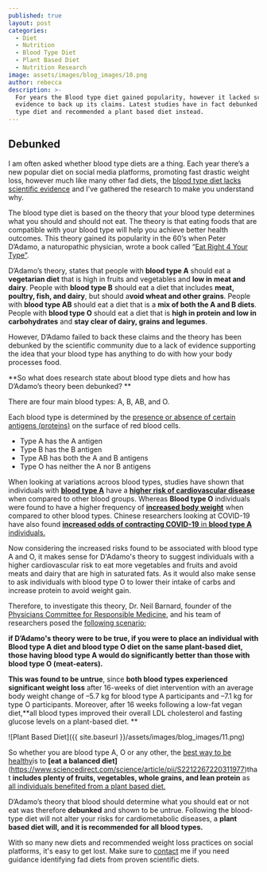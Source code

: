 ```yaml
---
published: true
layout: post
categories:
  - Diet
  - Nutrition
  - Blood Type Diet
  - Plant Based Diet
  - Nutrition Research
image: assets/images/blog_images/10.png
author: rebecca
description: >-
  For years the Blood type diet gained popularity, however it lacked scientific
  evidence to back up its claims. Latest studies have in fact debunked the blood
  type diet and recommended a plant based diet instead.
---
```

## **Debunked**

I am often asked whether blood type diets are a thing. Each year there’s a new popular diet on social media platforms, promoting fast drastic weight loss, however much like many other fad diets, the [blood type diet lacks scientific evidence](https://www.bda.uk.com/resource/fad-diets.html) and I’ve gathered the research to make you understand why. 

The blood type diet is based on the theory that your blood type determines what you should and should not eat. The theory is that eating foods that are compatible with your blood type will help you achieve better health outcomes. This theory gained its popularity in the 60’s when Peter D’Adamo, a naturopathic physician, wrote a book called “[Eat Right 4 Your Type”](https://adams.marmot.org/Record/.b27240794). 

D’Adamo’s theory, states that people with **blood type A** should eat a **vegetarian diet** that is high in fruits and vegetables and **low in meat and dairy**. People with **blood type B** should eat a diet that includes **meat, poultry, fish, and dairy**, but should a**void wheat and other grains**. People with **blood type AB** should eat a diet that is a **mix of both the A and B diets**. People with **blood type O** should eat a diet that is **high in protein and low in carbohydrates** and **stay clear of dairy, grains and legumes**.

However, D’Adamo failed to back these claims and the theory has been debunked by the scientific community due to a lack of evidence supporting the idea that your blood type has anything to do with how your body processes food.

**So what does research state about blood type diets and how has D’Adamo’s theory been debunked? **

There are four main blood types: A, B, AB, and O. 

Each blood type is determined by the [presence or absence of certain antigens (proteins)](https://www.nhs.uk/conditions/blood-groups/#:~:text=There%20are%204%20main%20blood,there%20are%208%20blood%20groups.) on the surface of red blood cells. 

* Type A has the A antigen 
* Type B has the B antigen 
* Type AB has both the A and B antigens
* Type O has neither the A nor B antigens

When looking at variations acroos blood types, studies have shown that individuals with [**blood type A**](https://pubmed.ncbi.nlm.nih.gov/26988722/) have a [**higher risk of cardiovascular disease**](https://pubmed.ncbi.nlm.nih.gov/22895671/) when compared to other blood groups. Whereas **Blood type O** individuals were found to have a higher frequency of [**increased body weight**](https://www.hindawi.com/journals/jnme/2018/8050152/) when compared to other blood types. Chinese researchers looking at COVID-19 have also found [**increased odds of contracting COVID-19** in **blood type A** individuals.](https://www.sciencedirect.com/science/article/pii/S1567134820303166?via%3Dihub)

Now considering the increased risks found to be associated with blood type A and O, it makes sense for D'Adamo's theory to suggest individuals with a higher cardiovascular risk to eat more vegetables and fruits and avoid meats and dairy that are high in saturated fats. As it would also make sense to ask individuals with blood type O to lower their intake of carbs and increase protein to avoid weight gain. 

Therefore, to investigate this theory, Dr. Neil Barnard, founder of the [Physicians Committee for Responsible Medicine](https://www.pcrm.org/), and his team of researchers posed the [following scenario](https://www.sciencedirect.com/science/article/pii/S2212267220311977); 

**if D’Adamo's theory were to be true, if you were to place an individual with Blood type A diet and blood type O diet on the same plant-based diet, those having blood type A would do significantly better than those with blood type O (meat-eaters).** 

**This was found to be untrue**, since **both blood types experienced significant weight loss** after 16-weeks of diet intervention with an average body weight change of –5.7 kg for blood type A participants and –7.1 kg for type O participants. Moreover, after 16 weeks following a low-fat vegan diet,**all blood types improved their overall LDL cholesterol and fasting glucose levels on a plant-based diet. **

![Plant Based Diet]({{ site.baseurl }}/assets/images/blog_images/11.png)

So whether you are blood type A, O or any other, the [best way to be healthy](https://jamanetwork.com/journals/jamanetworkopen/fullarticle/2773291)is to **[eat a balanced diet]**(https://www.sciencedirect.com/science/article/pii/S2212267220311977)that **includes plenty of fruits, vegetables, whole grains, and lean protein** as [all individuals benefited from a plant based diet.](https://academic.oup.com/jn/article/148/4/518/4965915?login=true)

D’Adamo’s theory that blood should determine what you should eat or not eat was therefore **debunked** and shown to be untrue. Following the blood-type diet will not alter your risks for cardiometabolic diseases, a **plant based diet will, and it is recommended for all blood types.** 

With so many new diets and recommended weight loss practices on social platforms, it's easy to get lost. Make sure to [contact](/contact) me if you need guidance identifying fad diets from proven scientific diets.
